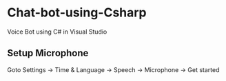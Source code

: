# Chat-bot-using-Csharp
Voice Bot using C# in Visual Studio


## Setup Microphone

Goto Settings -> Time & Language -> Speech -> Microphone -> Get started
